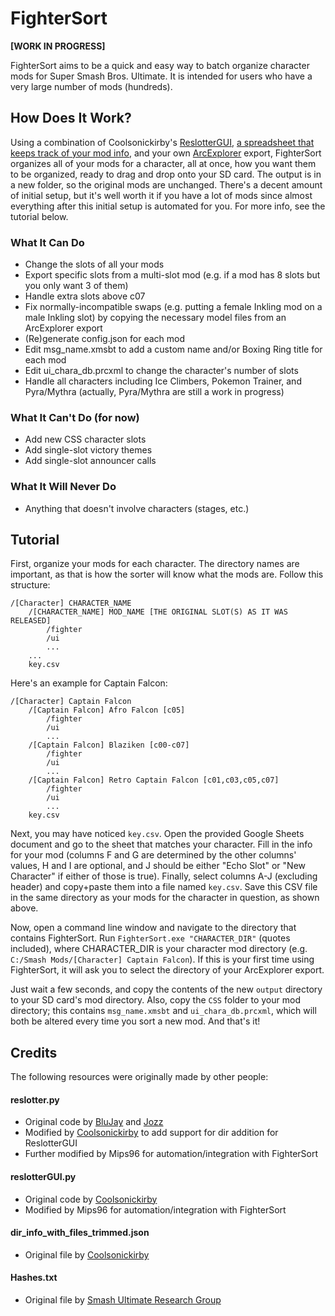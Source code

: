 # FighterSort

**[WORK IN PROGRESS]**

FighterSort aims to be a quick and easy way to batch organize character mods for Super Smash Bros. Ultimate. It is intended for users who have a very large number of mods (hundreds).

## How Does It Work?

Using a combination of Coolsonickirby's [ReslotterGUI](https://github.com/CSharpM7/reslotter), [a spreadsheet that keeps track of your mod info](https://docs.google.com/spreadsheets/d/1ZDH1FBa8Ntzfb1dgiOYzQInLyNEoUdqKPVbxIft-swU), and your own [ArcExplorer](https://github.com/ScanMountGoat/ArcExplorer) export, FighterSort organizes all of your mods for a character, all at once, how you want them to be organized, ready to drag and drop onto your SD card. The output is in a new folder, so the original mods are unchanged. There's a decent amount of initial setup, but it's well worth it if you have a lot of mods since almost everything after this initial setup is automated for you. For more info, see the tutorial below.

### What It Can Do

- Change the slots of all your mods
- Export specific slots from a multi-slot mod (e.g. if a mod has 8 slots but you only want 3 of them)
- Handle extra slots above c07
- Fix normally-incompatible swaps (e.g. putting a female Inkling mod on a male Inkling slot) by copying the necessary model files from an ArcExplorer export
- (Re)generate config.json for each mod
- Edit msg_name.xmsbt to add a custom name and/or Boxing Ring title for each mod
- Edit ui_chara_db.prcxml to change the character's number of slots
- Handle all characters including Ice Climbers, Pokemon Trainer, and Pyra/Mythra (actually, Pyra/Mythra are still a work in progress)

### What It Can't Do (for now)

- Add new CSS character slots
- Add single-slot victory themes
- Add single-slot announcer calls

### What It Will Never Do
- Anything that doesn't involve characters (stages, etc.)

## Tutorial

First, organize your mods for each character. The directory names are important, as that is how the sorter will know what the mods are. Follow this structure:
```
/[Character] CHARACTER_NAME
    /[CHARACTER_NAME] MOD_NAME [THE ORIGINAL SLOT(S) AS IT WAS RELEASED]
        /fighter
        /ui
        ...
    ...
    key.csv
```
Here's an example for Captain Falcon:
```
/[Character] Captain Falcon
    /[Captain Falcon] Afro Falcon [c05]
        /fighter
        /ui
        ...
    /[Captain Falcon] Blaziken [c00-c07]
        /fighter
        /ui
        ...
    /[Captain Falcon] Retro Captain Falcon [c01,c03,c05,c07]
        /fighter
        /ui
        ...
    key.csv
```

Next, you may have noticed `key.csv`. Open the provided Google Sheets document and go to the sheet that matches your character. Fill in the info for your mod (columns F and G are determined by the other columns' values, H and I are optional, and J should be either "Echo Slot" or "New Character" if either of those is true). Finally, select columns A-J (excluding header) and copy+paste them into a file named `key.csv`. Save this CSV file in the same directory as your mods for the character in question, as shown above.

Now, open a command line window and navigate to the directory that contains FighterSort. Run `FighterSort.exe "CHARACTER_DIR"` (quotes included), where CHARACTER_DIR is your character mod directory (e.g. `C:/Smash Mods/[Character] Captain Falcon`). If this is your first time using FighterSort, it will ask you to select the directory of your ArcExplorer export.

Just wait a few seconds, and copy the contents of the new `output` directory to your SD card's mod directory. Also, copy the `CSS` folder to your mod directory; this contains `msg_name.xmsbt` and `ui_chara_db.prcxml`, which will both be altered every time you sort a new mod. And that's it!

## Credits
The following resources were originally made by other people:

#### reslotter.py
- Original code by [BluJay](https://github.com/blu-dev) and [Jozz](https://github.com/jozz024/ssbu-skin-reslotter)
- Modified by [Coolsonickirby](https://github.com/CSharpM7/reslotter) to add support for dir addition for ReslotterGUI
- Further modified by Mips96 for automation/integration with FighterSort

#### reslotterGUI.py
- Original code by [Coolsonickirby](https://github.com/CSharpM7/reslotter)
- Modified by Mips96 for automation/integration with FighterSort

#### dir_info_with_files_trimmed.json
- Original file by [Coolsonickirby](https://github.com/CSharpM7/reslotter)

#### Hashes.txt
- Original file by [Smash Ultimate Research Group](https://github.com/ultimate-research/archive-hashes)
